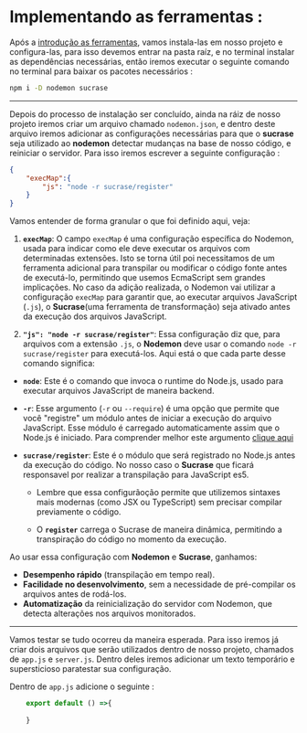 # Implementando as ferramentas :

Após a [introdução as ferramentas](./Readme.md), vamos instala-las em nosso projeto e configura-las, para isso devemos entrar na pasta raíz, e no terminal instalar as dependências necessárias, então iremos executar o seguinte comando no terminal para baixar os pacotes necessários :

```bash
npm i -D nodemon sucrase
```

---

Depois do processo de instalação ser concluído, ainda na ráiz de nosso projeto iremos criar um arquivo chamado `nodemon.json`, e dentro deste arquivo iremos adicionar as configurações necessárias para que o **sucrase** seja utilizado ao **nodemon** detectar mudanças na base de nosso código, e reiniciar o servidor. Para isso iremos escrever a seguinte configuração :

```json
{
    "execMap":{
        "js": "node -r sucrase/register"
    }
}
```

Vamos entender de forma granular o que foi definido aqui, veja:

1. **`execMap`**:
O campo `execMap` é uma configuração específica do Nodemon, usada para indicar como ele deve executar os arquivos com determinadas extensões. Isto se torna útil poi necessitamos de um ferramenta adicional para transpilar ou modificar o código fonte antes de executá-lo, permitindo que usemos EcmaScript sem grandes implicações. No caso da adição realizada, o Nodemon vai utilizar a configuração `execMap` para garantir que, ao executar arquivos JavaScript (`.js`), o **Sucrase**(uma ferramenta de transformação) seja ativado antes da execução dos arquivos JavaScript.

2. **`"js": "node -r sucrase/register"`**:
Essa configuração diz que, para arquivos com a extensão `.js`, o **Nodemon** deve usar o comando `node -r sucrase/register` para executá-los. Aqui está o que cada parte desse comando significa:

- **`node`**: Este é o comando que invoca o runtime do Node.js, usado para executar arquivos JavaScript de maneira backend.

- **`-r`**: Esse argumento (`-r` ou `--require`) é uma opção que permite que você "registre" um módulo antes de iniciar a execução do arquivo JavaScript. Esse módulo é carregado automaticamente assim que o Node.js é iniciado. Para comprender melhor este argumento [clique aqui](aboutRegistreInNode.md)

- **`sucrase/register`**: Este é o módulo que será registrado no Node.js antes da execução do código. No nosso caso o **Sucrase** que ficará responsavel por realizar a transpilação para JavaScript es5.

    - Lembre que essa configurãoção permite que utilizemos sintaxes mais modernas (como JSX ou TypeScript) sem precisar compilar previamente o código.

    - O **`register`** carrega o Sucrase de maneira dinâmica, permitindo a transpiração do código no momento da execução.


Ao usar essa configuração com **Nodemon** e **Sucrase**, ganhamos:
- **Desempenho rápido** (transpilação em tempo real).
- **Facilidade no desenvolvimento**, sem a necessidade de pré-compilar os arquivos antes de rodá-los.
- **Automatização** da reinicialização do servidor com Nodemon, que detecta alterações nos arquivos monitorados.

---

Vamos testar se tudo ocorreu da maneira esperada. Para isso iremos já criar dois arquivos que serão utilizados dentro de nosso projeto, chamados de `app.js` e `server.js`. Dentro deles iremos adicionar um texto temporário e supersticioso paratestar sua configuração.

Dentro de `app.js` adicione o seguinte :
```javascript
    export default () =>{
        
    }
```

